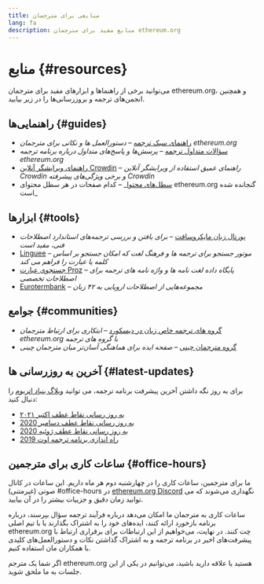 ```yaml
---
title: منابعی برای مترجمان
lang: fa
description: منابع مفید برای مترجمان ethereum.org
---
```


# منابع {#resources}

می‌توانید برخی از راهنماها و ابزارهای مفید برای مترجمان ethereum.org، و همچنین انجمن‌های ترجمه و بروزرسانی‌ها را در زیر بیابید.

## راهنمایی‌ها {#guides}

- [راهنمای سبک ترجمه](/contributing/translation-program/translators-guide/) _– دستورالعمل ها و نکاتی برای مترجمان ethereum.org_
- [سؤالات متداول ترجمه](/contributing/translation-program/faq/) _– پرسش‌ها و پاسخ‌های متداول درباره برنامه ترجمه ethereum.org_
- [راهنمای ویرایشگر آنلاین Crowdin](https://support.crowdin.com/online-editor/) _– راهنمای عمیق استفاده از ویرایشگر آنلاین Crowdin و برخی ویژگی‌های پیشرفته Crowdin_
- [سطل‌های محتوا](/contributing/translation-program/content-buckets/)_ – کدام صفحات در هر سطل محتوای ethereum.org گنجانده شده است_

## ابزارها {#tools}

- [پورتال زبان مایکروسافت](https://www.microsoft.com/en-us/language) _– برای یافتن و بررسی ترجمه‌های استاندارد اصطلاحات فنی، مفید است_
- [Linguee](https://www.linguee.com/) _– موتور جستجو برای ترجمه ها و فرهنگ لغت که امکان جستجو بر اساس کلمه یا عبارت را فراهم می کند_
- [جستجوی عبارت Proz](https://www.proz.com/search/) _– پایگاه داده لغت نامه ها و واژه نامه های ترجمه برای اصطلاحات تخصصی_
- [Eurotermbank](https://www.eurotermbank.com/) _– مجموعه‌هایی از اصطلاحات اروپایی به ۴۲ زبان_

## جوامع {#communities}

- [گروه های ترجمه خاص زبان در دیسکورد](/discord/) _– ابتکاری برای ارتباط مترجمان ethereum.org با گروه های ترجمه_
- [گروه مترجمان چینی](https://www.notion.so/Ethereum-org-05375fe0a94c4214acaf90f42ba40171) _– صفحه ایده برای هماهنگی آسان‌تر میان مترجمان چینی_

## آخرین به روزرسانی ها {#latest-updates}

برای به روز نگه داشتن آخرین پیشرفت برنامه ترجمه، می توانید [وبلاگ بنیاد اتریوم](https://blog.ethereum.org/) را دنبال کنید:

- [به روز رسانی نقاط عطف اکتبر ۲۰۲۱](https://blog.ethereum.org/2021/10/04/translation-program-update/)
- [به روز رسانی نقاط عطف دسامبر 2020](https://blog.ethereum.org/2020/12/21/translation-program-milestones-updates-20/)
- [به روز رسانی نقاط عطف ژوئیه 2020](https://blog.ethereum.org/2020/07/29/ethdotorg-translation-milestone/)
- [راه اندازی برنامه ترجمه اوت 2019](https://blog.ethereum.org/2019/08/20/translating-ethereum-for-our-global-community/)

## ساعات کاری برای مترجمین {#office-hours}

ما برای مترجمین، ساعات کاری را در چهارشنبه‌ دوم هر ماه داریم. این ساعات در کانال صوتی (غیرمتنی) #office-hours در [ethereum.org Discord](/discord/) نگهداری می‌شوند که می توانید زمان دقیق و جزییات بیشتر را در آن بیابید.

ساعات کاری به مترجمان ما امکان می‌دهد درباره فرآیند ترجمه سؤال بپرسند، درباره برنامه بازخورد ارائه کنند، ایده‌های خود را به اشتراک بگذارند یا با تیم اصلی ethereum.org چت کنند. در نهایت، می‌خواهیم از این ارتباطات برای برقراری ارتباط با پیشرفت‌های اخیر در برنامه ترجمه و به اشتراک گذاشتن نکات و دستورالعمل‌های کلیدی با همکاران مان استفاده کنیم.

اگر شما یک مترجم ethereum.org هستید یا علاقه دارید باشید، می‌توانیم در یکی از این جلسات به ما ملحق شوید.
